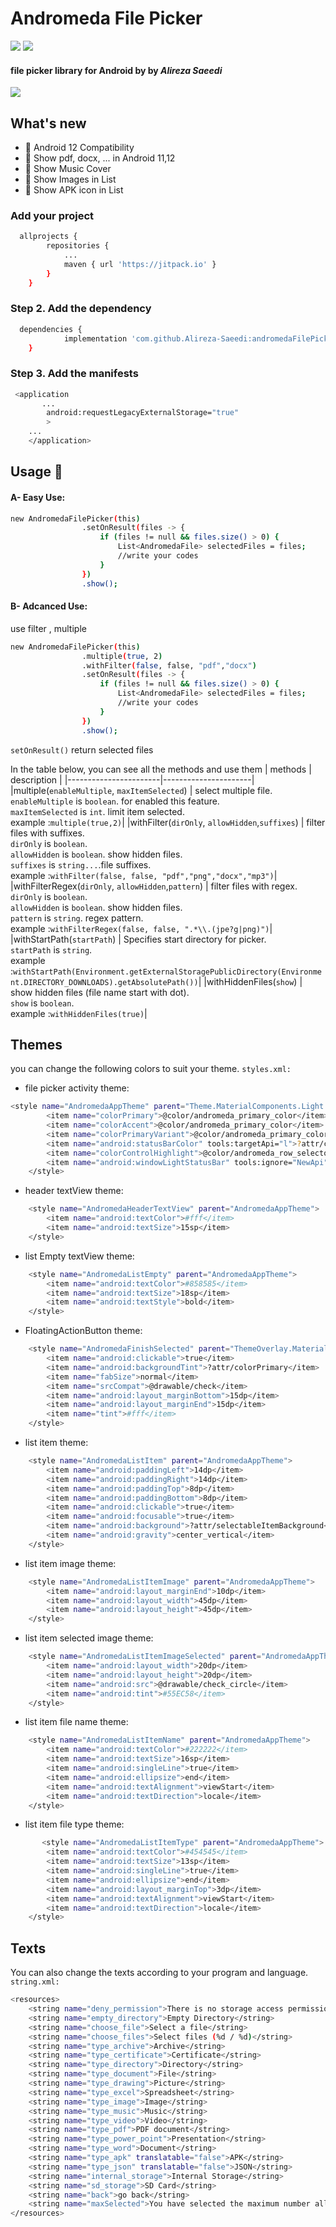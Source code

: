 # Andromeda File Picker

![](https://img.shields.io/badge/Platform-Android-brightgreen.svg)
[![](https://jitpack.io/v/Alireza-Saeedi/andromedaFilePicker.svg)](https://jitpack.io/#Alireza-Saeedi/andromedaFilePicker)

#### file picker library for Android by by _Alireza Saeedi_

![](video/pickFile.gif)

## What's new

- 🎉 Android 12 Compatibility
- 📄 Show pdf, docx, ... in Android 11,12
- 🎵 Show Music Cover
- 📌 Show Images in List
- 📌 Show APK icon in List

### Add your project

```bash
  allprojects {
		repositories {
			...
			maven { url 'https://jitpack.io' }
		}
	}
```

### Step 2. Add the dependency

```bash
  dependencies {
	        implementation 'com.github.Alireza-Saeedi:andromedaFilePicker:1.1.0'
	}
```

### Step 3. Add the manifests

```bash
 <application
       ...
        android:requestLegacyExternalStorage="true"
        >
    ...
    </application>
```

## Usage 📑

#### A- Easy Use:

```bash
new AndromedaFilePicker(this)
                .setOnResult(files -> {
                    if (files != null && files.size() > 0) {
                        List<AndromedaFile> selectedFiles = files;
                        //write your codes
                    }
                })
                .show();
```

#### B- Adcanced Use:

use filter , multiple

```bash
new AndromedaFilePicker(this)
                .multiple(true, 2)
                .withFilter(false, false, "pdf","docx")
                .setOnResult(files -> {
                    if (files != null && files.size() > 0) {
                        List<AndromedaFile> selectedFiles = files;
                        //write your codes
                    }
                })
                .show();
```

`setOnResult()` return selected files

In the table below, you can see all the methods and use them 
| methods | description |
|-----------------------|----------------------|
|multiple(`enableMultiple`, `maxItemSelected`) | select multiple file. <br>`enableMultiple` is `boolean`. for enabled this feature.<br>`maxItemSelected` is `int`. limit item selected.<br>example :`multiple(true,2)`|
|withFilter(`dirOnly`, `allowHidden`,`suffixes`) | filter files with suffixes. <br>`dirOnly` is `boolean`.<br>`allowHidden` is `boolean`. show hidden files.<br>`suffixes` is `string...`.file suffixes.<br>example :`withFilter(false, false, "pdf","png","docx","mp3")`|
|withFilterRegex(`dirOnly`, `allowHidden`,`pattern`) | filter files with regex. <br>`dirOnly` is `boolean`.<br>`allowHidden` is `boolean`. show hidden files.<br>`pattern` is `string`. regex pattern.<br>example :`withFilterRegex(false, false, ".*\\.(jpe?g|png)")`| 
|withStartPath(`startPath`) | Specifies start directory for picker. <br>`startPath` is `string`.<br> example :`withStartPath(Environment.getExternalStoragePublicDirectory(Environment.DIRECTORY_DOWNLOADS).getAbsolutePath())`|
|withHiddenFiles(`show`) | show hidden files (file name start with dot). <br>`show` is `boolean`.<br>example :`withHiddenFiles(true)`|

## Themes

you can change the following colors to suit your theme. `styles.xml:`

- file picker activity theme:

```bash
<style name="AndromedaAppTheme" parent="Theme.MaterialComponents.Light.NoActionBar">
        <item name="colorPrimary">@color/andromeda_primary_color</item>
        <item name="colorAccent">@color/andromeda_primary_color</item>
        <item name="colorPrimaryVariant">@color/andromeda_primary_color</item>
        <item name="android:statusBarColor" tools:targetApi="l">?attr/colorPrimaryVariant</item>
        <item name="colorControlHighlight">@color/andromeda_row_selector</item>
        <item name="android:windowLightStatusBar" tools:ignore="NewApi">false</item>
    </style>
```

- header textView theme:

```bash
    <style name="AndromedaHeaderTextView" parent="AndromedaAppTheme">
        <item name="android:textColor">#fff</item>
        <item name="android:textSize">15sp</item>
    </style>
```

- list Empty textView theme:

```bash
    <style name="AndromedaListEmpty" parent="AndromedaAppTheme">
        <item name="android:textColor">#858585</item>
        <item name="android:textSize">18sp</item>
        <item name="android:textStyle">bold</item>
    </style>
```

- FloatingActionButton theme:

```bash
    <style name="AndromedaFinishSelected" parent="ThemeOverlay.Material3.FloatingActionButton.Primary">
        <item name="android:clickable">true</item>
        <item name="android:backgroundTint">?attr/colorPrimary</item>
        <item name="fabSize">normal</item>
        <item name="srcCompat">@drawable/check</item>
        <item name="android:layout_marginBottom">15dp</item>
        <item name="android:layout_marginEnd">15dp</item>
        <item name="tint">#fff</item>
    </style>
```

- list item theme:

```bash
    <style name="AndromedaListItem" parent="AndromedaAppTheme">
        <item name="android:paddingLeft">14dp</item>
        <item name="android:paddingRight">14dp</item>
        <item name="android:paddingTop">8dp</item>
        <item name="android:paddingBottom">8dp</item>
        <item name="android:clickable">true</item>
        <item name="android:focusable">true</item>
        <item name="android:background">?attr/selectableItemBackground</item>
        <item name="android:gravity">center_vertical</item>
    </style>
```

- list item image theme:

```bash
    <style name="AndromedaListItemImage" parent="AndromedaAppTheme">
        <item name="android:layout_marginEnd">10dp</item>
        <item name="android:layout_width">45dp</item>
        <item name="android:layout_height">45dp</item>
    </style>
```

- list item selected image theme:

```bash
    <style name="AndromedaListItemImageSelected" parent="AndromedaAppTheme">
        <item name="android:layout_width">20dp</item>
        <item name="android:layout_height">20dp</item>
        <item name="android:src">@drawable/check_circle</item>
        <item name="android:tint">#55EC58</item>
    </style>
```

- list item file name theme:

```bash
    <style name="AndromedaListItemName" parent="AndromedaAppTheme">
        <item name="android:textColor">#222222</item>
        <item name="android:textSize">16sp</item>
        <item name="android:singleLine">true</item>
        <item name="android:ellipsize">end</item>
        <item name="android:textAlignment">viewStart</item>
        <item name="android:textDirection">locale</item>
    </style>
```

- list item file type theme:

```bash
       <style name="AndromedaListItemType" parent="AndromedaAppTheme">
        <item name="android:textColor">#454545</item>
        <item name="android:textSize">13sp</item>
        <item name="android:singleLine">true</item>
        <item name="android:ellipsize">end</item>
        <item name="android:layout_marginTop">3dp</item>
        <item name="android:textAlignment">viewStart</item>
        <item name="android:textDirection">locale</item>
    </style>
```

## Texts

You can also change the texts according to your program and language. `string.xml:`

```bash
<resources>
    <string name="deny_permission">There is no storage access permission</string>
    <string name="empty_directory">Empty Directory</string>
    <string name="choose_file">Select a file</string>
    <string name="choose_files">Select files (%d / %d)</string>
    <string name="type_archive">Archive</string>
    <string name="type_certificate">Certificate</string>
    <string name="type_directory">Directory</string>
    <string name="type_document">File</string>
    <string name="type_drawing">Picture</string>
    <string name="type_excel">Spreadsheet</string>
    <string name="type_image">Image</string>
    <string name="type_music">Music</string>
    <string name="type_video">Video</string>
    <string name="type_pdf">PDF document</string>
    <string name="type_power_point">Presentation</string>
    <string name="type_word">Document</string>
    <string name="type_apk" translatable="false">APK</string>
    <string name="type_json" translatable="false">JSON</string>
    <string name="internal_storage">Internal Storage</string>
    <string name="sd_storage">SD Card</string>
    <string name="back">go back</string>
    <string name="maxSelected">You have selected the maximum number allowed.</string>
</resources>
```
